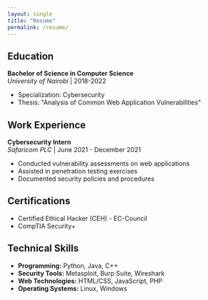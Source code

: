 ```yaml
---
layout: single
title: "Resume"
permalink: /resume/
---
```


## Education
**Bachelor of Science in Computer Science**  
*University of Nairobi* | 2018-2022  
- Specialization: Cybersecurity  
- Thesis: "Analysis of Common Web Application Vulnerabilities"

## Work Experience
**Cybersecurity Intern**  
*Safaricom PLC* | June 2021 - December 2021  
- Conducted vulnerability assessments on web applications  
- Assisted in penetration testing exercises  
- Documented security policies and procedures

## Certifications
- Certified Ethical Hacker (CEH) - EC-Council
- CompTIA Security+

## Technical Skills
- **Programming:** Python, Java, C++
- **Security Tools:** Metasploit, Burp Suite, Wireshark
- **Web Technologies:** HTML/CSS, JavaScript, PHP
- **Operating Systems:** Linux, Windows

